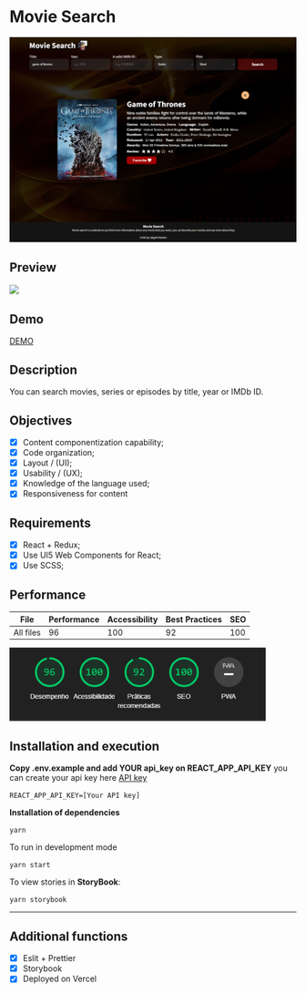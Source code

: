 # Movie Search

<img src='.github/preview.png' width='600px' />

## Preview

<img src='.github/preview.gif' width='600px' />

## Demo

<a href='https://search-movies-gabrielpdev.vercel.app' target="__blank">DEMO</a>

## Description

You can search movies, series or episodes by title, year or IMDb ID.

## Objectives

- [x] Content componentization capability;
- [x] Code organization;
- [x] Layout / (UI);
- [x] Usability / (UX);
- [x] Knowledge of the language used;
- [x] Responsiveness for content

## Requirements

- [x] React + Redux;
- [x] Use UI5 Web Components for React;
- [x] Use SCSS;

## Performance

| File      | Performance | Accessibility | Best Practices | SEO |
| --------- | ----------- | ------------- | -------------- | --- |
| All files | 96          | 100           | 92             | 100 |

<img src='.github/performance.png' width='450px' />

## Installation and execution

**Copy .env.example and add YOUR api_key on REACT_APP_API_KEY**
you can create your api key here [API key](http://www.omdbapi.com/apikey.aspx?__EVENTTARGET=freeAcct)

```
REACT_APP_API_KEY=[Your API key]
```

**Installation of dependencies**

```
yarn
```

To run in development mode

```
yarn start
```

To view stories in **StoryBook**:

```
yarn storybook
```

---

## Additional functions

- [x] Eslit + Prettier
- [x] Storybook
- [x] Deployed on Vercel
